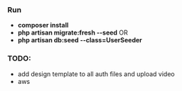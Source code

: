 ### Run

- **composer install**
- **php artisan migrate:fresh --seed**
OR
- **php artisan db:seed --class=UserSeeder**


### TODO:
- add design template to all auth files and upload video
- aws


